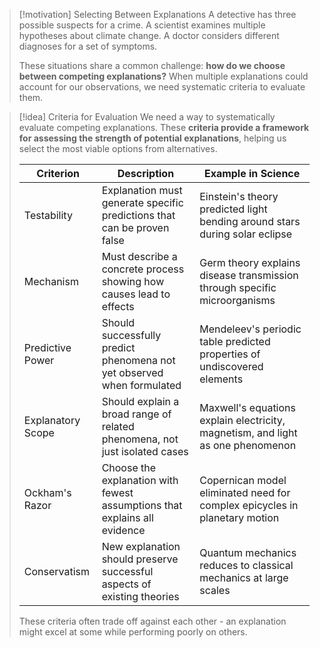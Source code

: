> [!motivation] Selecting Between Explanations
> A detective has three possible suspects for a crime. A scientist examines multiple hypotheses about climate change. A doctor considers different diagnoses for a set of symptoms.
> 
> These situations share a common challenge: **how do we choose between competing explanations?** When multiple explanations could account for our observations, we need systematic criteria to evaluate them.

> [!idea] Criteria for Evaluation
> We need a way to systematically evaluate competing explanations. These **criteria provide a framework for assessing the strength of potential explanations**, helping us select the most viable options from alternatives.
>
> | Criterion | Description | Example in Science |
> |-----------|-------------|---------------------------|
> | Testability | Explanation must generate specific predictions that can be proven false | Einstein's theory predicted light bending around stars during solar eclipse |
> | Mechanism | Must describe a concrete process showing how causes lead to effects | Germ theory explains disease transmission through specific microorganisms |
> | Predictive Power | Should successfully predict phenomena not yet observed when formulated | Mendeleev's periodic table predicted properties of undiscovered elements |
> | Explanatory Scope | Should explain a broad range of related phenomena, not just isolated cases | Maxwell's equations explain electricity, magnetism, and light as one phenomenon |
> | Ockham's Razor | Choose the explanation with fewest assumptions that explains all evidence | Copernican model eliminated need for complex epicycles in planetary motion |
> | Conservatism | New explanation should preserve successful aspects of existing theories | Quantum mechanics reduces to classical mechanics at large scales |
>
> These criteria often trade off against each other - an explanation might excel at some while performing poorly on others.

